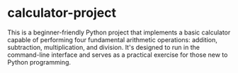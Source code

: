 # calculator-project
This is a beginner-friendly Python project that implements a basic calculator capable of performing four fundamental arithmetic operations: addition, subtraction, multiplication, and division. It's designed to run in the command-line interface and serves as a practical exercise for those new to Python programming.​  
